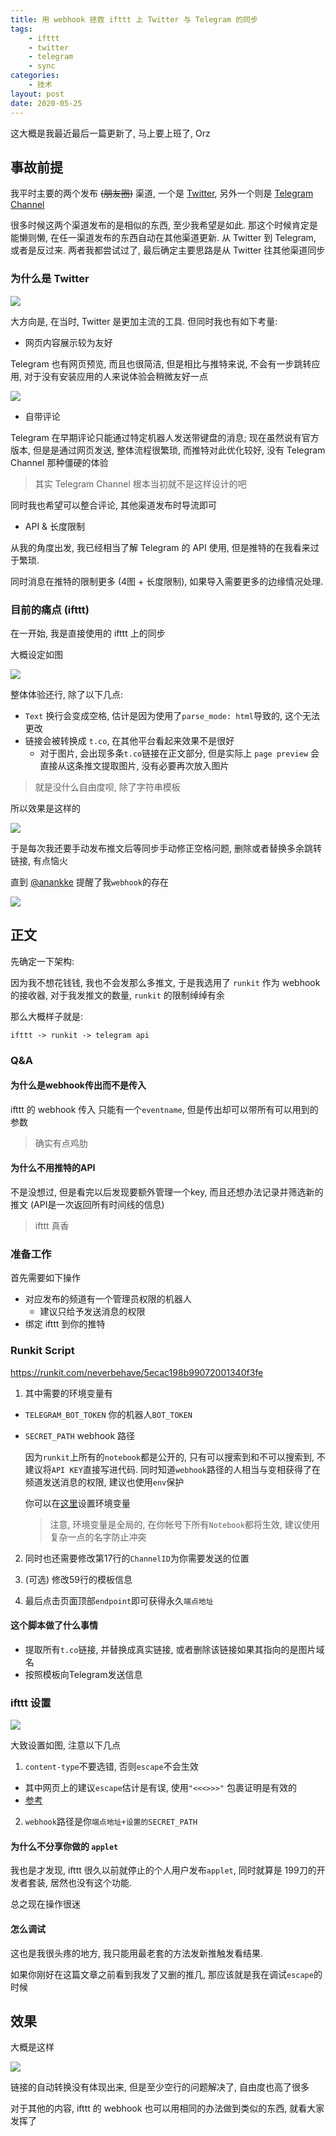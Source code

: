 ```yaml
---
title: 用 webhook 拯救 ifttt 上 Twitter 与 Telegram 的同步
tags: 
    - ifttt
    - twitter
    - telegram
    - sync
categories:
    - 技术
layout: post
date: 2020-05-25
---
```


这大概是我最近最后一篇更新了, 马上要上班了, Orz

## 事故前提

我平时主要的两个发布 ~~(朋友圈)~~ 渠道, 一个是 [Twitter](https://twitter.com/_NeverBehave_), 另外一个则是 [Telegram Channel](https://t.me/ButNothingHappened)

很多时候这两个渠道发布的是相似的东西, 至少我希望是如此. 那这个时候肯定是能懒则懒, 在任一渠道发布的东西自动在其他渠道更新. 从 Twitter 到 Telegram, 或者是反过来. 两者我都尝试过了, 最后确定主要思路是从 Twitter 往其他渠道同步

### 为什么是 Twitter

![](../_assets/media/customize-telegram-twitter-ifttt-connection/twitter.png)

大方向是, 在当时, Twitter 是更加主流的工具. 但同时我也有如下考量: 

- 网页内容展示较为友好
 
 Telegram 也有网页预览, 而且也很简洁, 但是相比与推特来说, 不会有一步跳转应用, 对于没有安装应用的人来说体验会稍微友好一点

![](../_assets/media/customize-telegram-twitter-ifttt-connection/telegram.png)

- 自带评论

Telegram 在早期评论只能通过特定机器人发送带键盘的消息; 现在虽然说有官方版本, 但是是通过网页发送, 整体流程很繁琐, 而推特对此优化较好, 没有 Telegram Channel 那种僵硬的体验 

> 其实 Telegram Channel 根本当初就不是这样设计的吧

同时我也希望可以整合评论, 其他渠道发布时导流即可

- API & 长度限制

从我的角度出发, 我已经相当了解 Telegram 的 API 使用, 但是推特的在我看来过于繁琐. 

同时消息在推特的限制更多 (4图 + 长度限制), 如果导入需要更多的边缘情况处理.

### 目前的痛点 (ifttt)

在一开始, 我是直接使用的 ifttt 上的同步

大概设定如图

![](../_assets/media/customize-telegram-twitter-ifttt-connection/ifttt.png)

整体体验还行, 除了以下几点:

- `Text` 换行会变成空格, 估计是因为使用了`parse_mode: html`导致的, 这个无法更改
- 链接会被转换成 `t.co`, 在其他平台看起来效果不是很好
  - 对于图片, 会出现多条`t.co`链接在正文部分, 但是实际上 `page preview` 会直接从这条推文提取图片, 没有必要再次放入图片

> 就是没什么自由度呗, 除了字符串模板

所以效果是这样的

![](../_assets/media/customize-telegram-twitter-ifttt-connection/telegram_old_result.png)

于是每次我还要手动发布推文后等同步手动修正空格问题, 删除或者替换多余跳转链接, 有点恼火

直到 [@anankke](https://blog.anank.ke) 提醒了我`webhook`的存在

![](../_assets/media/customize-telegram-twitter-ifttt-connection/chat.png)

## 正文

先确定一下架构:

因为我不想花钱钱, 我也不会发那么多推文, 于是我选用了 `runkit` 作为 webhook 的接收器, 对于我发推文的数量,  `runkit` 的限制绰绰有余
 
那么大概样子就是: 

```
ifttt -> runkit -> telegram api 
```

### Q&A

#### 为什么是webhook传出而不是传入

ifttt 的 webhook 传入 只能有一个`eventname`, 但是传出却可以带所有可以用到的参数

> 确实有点鸡肋

#### 为什么不用推特的API

不是没想过, 但是看完以后发现要额外管理一个key, 而且还想办法记录并筛选新的推文 (API是一次返回所有时间线的信息)

> ifttt 真香


### 准备工作

首先需要如下操作

- 对应发布的频道有一个管理员权限的机器人
  - 建议只给予发送消息的权限
- 绑定 ifttt 到你的推特


### Runkit Script

https://runkit.com/neverbehave/5ecac198b99072001340f3fe

1. 其中需要的环境变量有
- `TELEGRAM_BOT_TOKEN` 你的机器人`BOT_TOKEN`
- `SECRET_PATH` webhook 路径
    
    因为`runkit`上所有的`notebook`都是公开的, 只有可以搜索到和不可以搜索到, 不建议将`API KEY`直接写进代码. 同时知道`webhook`路径的人相当与变相获得了在频道发送消息的权限, 建议也使用`env`保护

    你可以在[这里](https://runkit.com/settings/environment)设置环境变量

    > 注意, 环境变量是全局的, 在你帐号下所有`Notebook`都将生效, 建议使用复杂一点的名字防止冲突

2. 同时也还需要修改第17行的`ChannelID`为你需要发送的位置

3. (可选) 修改59行的模板信息

4. 最后点击页面顶部`endpoint`即可获得永久`端点地址`

#### 这个脚本做了什么事情

- 提取所有`t.co`链接, 并替换成真实链接, 或者删除该链接如果其指向的是图片域名
- 按照模板向Telegram发送信息

### ifttt 设置

![](../_assets/media/customize-telegram-twitter-ifttt-connection/ifttt_new.png)


大致设置如图, 注意以下几点

1. `content-type`不要选错, 否则`escape`不会生效
  - 其中网页上的建议`escape`估计是有误, 使用`"<<<>>>"` 包裹证明是有效的
  - [参考](https://birdie0.github.io/discord-webhooks-guide/services/ifttt.html)
2. `webhook`路径是你`端点地址+设置的SECRET_PATH`


#### 为什么不分享你做的 `applet`

我也是才发现, ifttt 很久以前就停止的个人用户发布`applet`, 同时就算是 199刀的开发者套装, 居然也没有这个功能. 

总之现在操作很迷

#### 怎么调试

这也是我很头疼的地方, 我只能用最老套的方法发新推触发看结果. 

如果你刚好在这篇文章之前看到我发了又删的推几, 那应该就是我在调试`escape`的时候

## 效果

大概是这样

![](../_assets/media/customize-telegram-twitter-ifttt-connection/telegram_final.png)

链接的自动转换没有体现出来, 但是至少空行的问题解决了, 自由度也高了很多

对于其他的内容, ifttt 的 webhook 也可以用相同的办法做到类似的东西, 就看大家发挥了